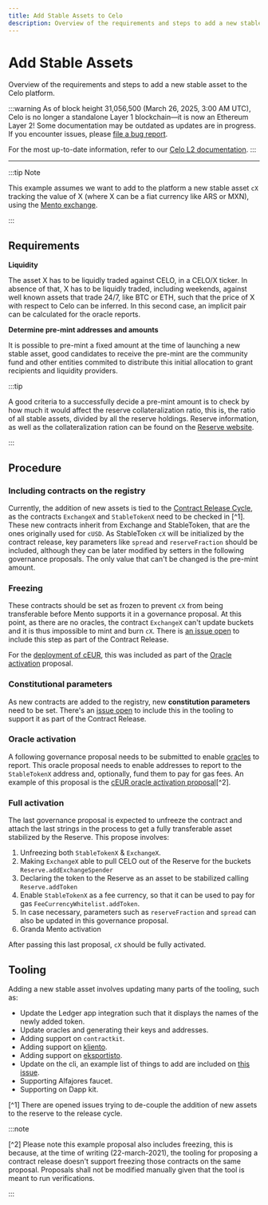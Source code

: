 ```yaml
---
title: Add Stable Assets to Celo
description: Overview of the requirements and steps to add a new stable asset to the Celo platform.
---
```


# Add Stable Assets

Overview of the requirements and steps to add a new stable asset to the Celo platform.

:::warning
As of block height 31,056,500 (March 26, 2025, 3:00 AM UTC), Celo is no longer a standalone Layer 1 blockchain—it is now an Ethereum Layer 2!
Some documentation may be outdated as updates are in progress. If you encounter issues, please [file a bug report](https://github.com/celo-org/docs/issues/new/choose).

For the most up-to-date information, refer to our [Celo L2 documentation](https://docs.celo.org/cel2).
:::

---

:::tip Note

This example assumes we want to add to the platform a new stable asset `cX` tracking the value of X (where X can be a fiat currency like ARS or MXN), using the [Mento exchange](/what-is-celo/about-celo-l1/protocol/stability/doto).

:::

## Requirements

**Liquidity**

The asset X has to be liquidly traded against CELO, in a CELO/X ticker. In absence of that, X has to be liquidly traded, including weekends, against well known assets that trade 24/7, like BTC or ETH, such that the price of X with respect to Celo can be inferred. In this second case, an implicit pair can be calculated for the oracle reports.

**Determine pre-mint addresses and amounts**

It is possible to pre-mint a fixed amount at the time of launching a new stable asset, good candidates to receive the pre-mint are the community fund and other entities commited to distribute this initial allocation to grant recipients and liquidity providers.

:::tip

A good criteria to a successfully decide a pre-mint amount is to check by how much it would affect the reserve collateralization ratio, this is, the ratio of all stable assets, divided by all the reserve holdings. Reserve information, as well as the collateralization ration can be found on the [Reserve website](https://reserve.mento.org/).

:::

## Procedure

### Including contracts on the registry

Currently, the addition of new assets is tied to the [Contract Release Cycle](/what-is-celo/joining-celo/contributors/release-process/smart-contracts), as the contracts `ExchangeX` and `StableTokenX` need to be checked in [^1]. These new contracts inherit from Exchange and StableToken, that are the ones originally used for `cUSD`. As StableToken `cX` will be initialized by the contract release, key parameters like `spread` and `reserveFraction` should be included, although they can be later modified by setters in the following governance proposals. The only value that can't be changed is the pre-mint amount.

### Freezing

These contracts should be set as frozen to prevent `cX` from being transferable before Mento supports it in a governance proposal. At this point, as there are no oracles, the contract `ExchangeX` can't update buckets and it is thus impossible to mint and burn `cX`. There is [an issue open](https://github.com/celo-org/celo-monorepo/issues/7331) to include this step as part of the Contract Release.

For the [deployment of cEUR](https://github.com/celo-org/celo-proposals/blob/master/CIPs/cip-0033.md), this was included as part of the [Oracle activation](#oracle-activation) proposal.

### Constitutional parameters

<!-- TODO: SDK urls will need to be changed when the SDK type docs are separated from the rest of docs -->

As new contracts are added to the registry, new **constitution parameters** need to be set. There's an [issue open](https://forum.celo.org/t/governance-proposals-for-march-2021/816) to include this in the tooling to support it as part of the Contract Release.

### Oracle activation

A following governance proposal needs to be submitted to enable [oracles](/what-is-celo/about-celo-l1/protocol/stability/oracles) to report. This oracle proposal needs to enable addresses to report to the `StableTokenX` address and, optionally, fund them to pay for gas fees. An example of this proposal is the [cEUR oracle activation proposal](https://github.com/celo-org/celo-proposals/blob/master/CIPs/cip-0033.md)[^2].

### Full activation

The last governance proposal is expected to unfreeze the contract and attach the last strings in the process to get a fully transferable asset stabilized by the Reserve. This propose involves:

1. Unfreezing both `StableTokenX` & `ExchangeX`.
2. Making `ExchangeX` able to pull CELO out of the Reserve for the buckets `Reserve.addExchangeSpender`
3. Declaring the token to the Reserve as an asset to be stabilized calling `Reserve.addToken`
4. Enable `StableTokenX` as a fee currency, so that it can be used to pay for gas `FeeCurrencyWhitelist.addToken`.
5. In case necessary, parameters such as `reserveFraction` and `spread` can also be updated in this governance proposal.
6. Granda Mento activation

After passing this last proposal, `cX` should be fully activated.

## Tooling

Adding a new stable asset involves updating many parts of the tooling, such as:

- Update the Ledger app integration such that it displays the names of the newly added token.
- Update oracles and generating their keys and addresses.
- Adding support on `contractkit`.
- Adding support on [kliento](https://github.com/celo-org/kliento).
- Adding support on [eksportisto](https://github.com/celo-org/eksportisto).
- Update on the cli, an example list of things to add are included on [this issue](https://github.com/celo-org/celo-monorepo/issues/6793).
- Supporting Alfajores faucet.
- Supporting on Dapp kit.

[^1] There are opened issues trying to de-couple the addition of new assets to the reserve to the release cycle.

:::note

[^2] Please note this example proposal also includes freezing, this is because, at the time of writing (22-march-2021), the tooling for proposing a contract release doesn't support freezing those contracts on the same proposal. Proposals shall not be modified manually given that the tool is meant to run verifications.

:::
